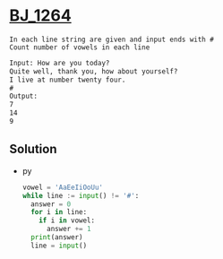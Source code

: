 # [BJ_1264](https://acmicpc.net/problem/1264)

```en
In each line string are given and input ends with #
Count number of vowels in each line
```

```txt
Input: How are you today?
Quite well, thank you, how about yourself?
I live at number twenty four.
#
Output:
7
14
9
```

## Solution

* py

  ```py
  vowel = 'AaEeIiOoUu'
  while line := input() != '#':
    answer = 0
    for i in line:
      if i in vowel:
        answer += 1
    print(answer)
    line = input()
  ```
